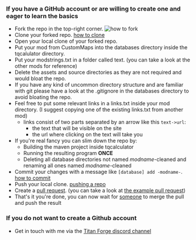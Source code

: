 ### If you have a GitHub account or are willing to create one and eager to learn the basics
  - Fork the repo in the top-right corner. ![how to fork](https://docs.github.com/assets/images/help/repository/fork_button.jpg)
  - Clone your forked repo. [how to clone](https://docs.github.com/en/free-pro-team@latest/github/creating-cloning-and-archiving-repositories/cloning-a-repository)
  - Open your local clone of your forked repo.
  - Put your mod from CustomMaps into the databases directory inside the tqcalulator directory.
  - Put your modstrings.txt in a folder called text. (you can take a look at the other mods for reference)
  - Delete the assets and source directories as they are not required and would bloat the repo.
  - If you have any kind of uncommon directory structure and are familiar with git please have a look at the .gitignore in the databases directory to avoid bloating the repo.
  - Feel free to put some relevant links in a links.txt inside your mod directory. (I suggest copying one of the existing links.txt from another mod)
    - links consist of two parts separated by an arrow like this ``text->url``:
      - the text that will be visible on the site 
      - the url where clicking on the text will take you
  - If you're real fancy you can slim down the repo by:
    - Building the maven project inside tqcalculator
    - Running the resulting program __ONCE__
    - Deleting all database directories not named *modname*-cleaned and renaming all ones named *modname*-cleaned
  - Commit your changes with a message like ``[database] add -modname-``. [how to commit](https://github.com/git-guides/git-commit)
  - Push your local clone. [pushing a repo](https://docs.github.com/en/free-pro-team@latest/github/using-git/pushing-commits-to-a-remote-repository)
  - Create a [pull request](https://github.com/ByteSquire/TitanQuestCalculator/pulls). (you can take a look at [the example pull request](https://github.com/ByteSquire/TitanQuestCalculator/pull/1))
  - That's it you're done, you can now wait for [someone](https://github.com/ByteSquire) to merge the pull and push the result

### If you do not want to create a Github account
  - Get in touch with me via the [Titan Forge discord channel](https://discord.gg/efFsGMJ8tn)
